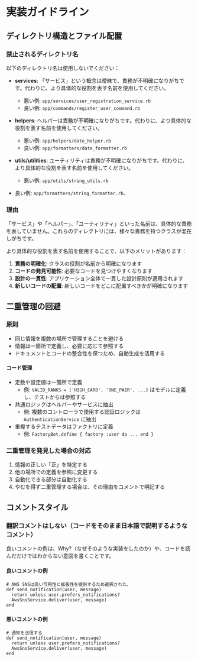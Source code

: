
# 実装ガイドライン

## ディレクトリ構造とファイル配置

### 禁止されるディレクトリ名

以下のディレクトリ名は使用しないでください：

- **services**: 「サービス」という概念は曖昧で、責務が不明確になりがちです。代わりに、より具体的な役割を表す名前を使用してください。
  - 悪い例: `app/services/user_registration_service.rb`
  - 良い例: `app/commands/register_user_command.rb`

- **helpers**: ヘルパーは責務が不明確になりがちです。代わりに、より具体的な役割を表す名前を使用してください。
  - 悪い例: `app/helpers/date_helper.rb`
  - 良い例: `app/formatters/date_formatter.rb`

- **utils/utilities**: ユーティリティは責務が不明確になりがちです。代わりに、より具体的な役割を表す名前を使用してください。
  - 悪い例: `app/utils/string_utils.rb`
- 良い例: `app/formatters/string_formatter.rb`、

### 理由

「サービス」や「ヘルパー」、「ユーティリティ」といった名前は、具体的な責務を表していません。これらのディレクトリには、様々な責務を持つクラスが混在しがちです。

より具体的な役割を表す名前を使用することで、以下のメリットがあります：

1. **責務の明確化**: クラスの役割が名前から明確になります
2. **コードの発見可能性**: 必要なコードを見つけやすくなります
3. **設計の一貫性**: アプリケーション全体で一貫した設計原則が適用されます
4. **新しいコードの配置**: 新しいコードをどこに配置すべきかが明確になります

## 二重管理の回避

### 原則
- 同じ情報を複数の場所で管理することを避ける
- 情報は一箇所で定義し、必要に応じて参照する
- ドキュメントとコードの整合性を保つため、自動生成を活用する

#### コード管理
- 定数や設定値は一箇所で定義
  - 例: `VALID_RANKS = ['HIGH_CARD', 'ONE_PAIR', ...]` はモデルに定義し、テストからは参照する
- 共通ロジックはヘルパーやサービスに抽出
  - 例: 複数のコントローラで使用する認証ロジックは `AuthenticationService` に抽出
- 重複するテストデータはファクトリに定義
  - 例: `FactoryBot.define { factory :user do ... end }`

### 二重管理を発見した場合の対応
1. 情報の正しい「正」を特定する
2. 他の場所での定義を参照に変更する
3. 自動化できる部分は自動化する
4. やむを得ず二重管理する場合は、その理由をコメントで明記する 

## コメントスタイル

### 翻訳コメントはしない（コードをそのまま日本語で説明するようなコメント）
良いコメントの例は、Why?（なぜそのような実装をしたのか）や、コードを読んだだけではわからない意図を書くことです。

#### 良いコメントの例
```
# AWS SNSは高い可用性と拡張性を提供するため選択された。
def send_notification(user, message)
  return unless user.prefers_notifications?
  AwsSnsService.deliver(user, message)
end
```

#### 悪いコメントの例
```
# 通知を送信する
def send_notification(user, message)
  return unless user.prefers_notifications?
  AwsSnsService.deliver(user, message)
end
```

